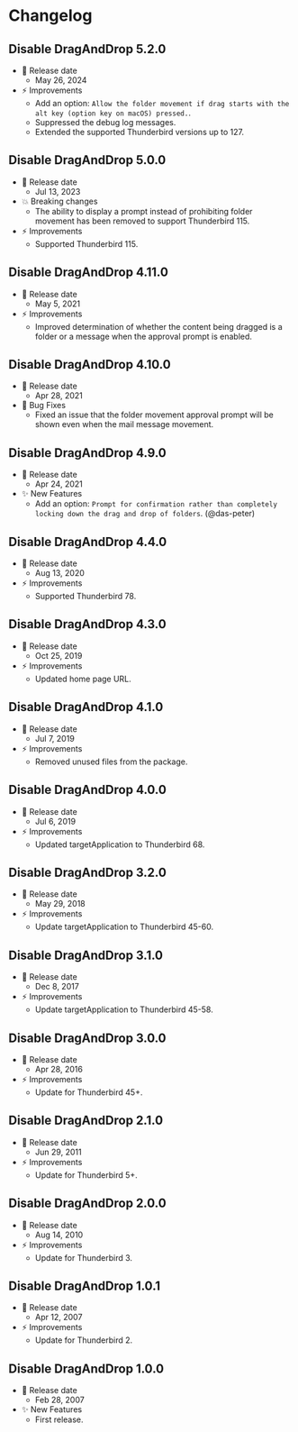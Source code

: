 # Changelog

## Disable DragAndDrop 5.2.0

-   📅 Release date
    -   May 26, 2024
-   ⚡️ Improvements
    -   Add an option: `Allow the folder movement if drag starts with the alt key (option key on macOS) pressed.`.
    -   Suppressed the debug log messages.
    -   Extended the supported Thunderbird versions up to 127.

## Disable DragAndDrop 5.0.0

-   📅 Release date
    -   Jul 13, 2023
-   💥 Breaking changes
    -   The ability to display a prompt instead of prohibiting folder movement has been removed to support Thunderbird 115.
-   ⚡️ Improvements
    -   Supported Thunderbird 115.

## Disable DragAndDrop 4.11.0

-   📅 Release date
    -   May 5, 2021
-   ⚡️ Improvements
    -   Improved determination of whether the content being dragged is a folder or a message when the approval prompt is enabled.

## Disable DragAndDrop 4.10.0

-   📅 Release date
    -   Apr 28, 2021
-   🐛 Bug Fixes
    -   Fixed an issue that the folder movement approval prompt will be shown even when the mail message movement.

## Disable DragAndDrop 4.9.0

-   📅 Release date
    -   Apr 24, 2021
-   ✨ New Features
    -   Add an option: `Prompt for confirmation rather than completely locking down the drag and drop of folders`. (@das-peter)

## Disable DragAndDrop 4.4.0

-   📅 Release date
    -   Aug 13, 2020
-   ⚡️ Improvements
    -   Supported Thunderbird 78.

## Disable DragAndDrop 4.3.0

-   📅 Release date
    -   Oct 25, 2019
-   ⚡️ Improvements
    -   Updated home page URL.

## Disable DragAndDrop 4.1.0

-   📅 Release date
    -   Jul 7, 2019
-   ⚡️ Improvements
    -   Removed unused files from the package.

## Disable DragAndDrop 4.0.0

-   📅 Release date
    -   Jul 6, 2019
-   ⚡️ Improvements
    -   Updated targetApplication to Thunderbird 68.

## Disable DragAndDrop 3.2.0

-   📅 Release date
    -   May 29, 2018
-   ⚡️ Improvements
    -   Update targetApplication to Thunderbird 45-60.

## Disable DragAndDrop 3.1.0

-   📅 Release date
    -   Dec 8, 2017
-   ⚡️ Improvements
    -   Update targetApplication to Thunderbird 45-58.

## Disable DragAndDrop 3.0.0

-   📅 Release date
    -   Apr 28, 2016
-   ⚡️ Improvements
    -   Update for Thunderbird 45+.

## Disable DragAndDrop 2.1.0

-   📅 Release date
    -   Jun 29, 2011
-   ⚡️ Improvements
    -   Update for Thunderbird 5+.

## Disable DragAndDrop 2.0.0

-   📅 Release date
    -   Aug 14, 2010
-   ⚡️ Improvements
    -   Update for Thunderbird 3.

## Disable DragAndDrop 1.0.1

-   📅 Release date
    -   Apr 12, 2007
-   ⚡️ Improvements
    -   Update for Thunderbird 2.

## Disable DragAndDrop 1.0.0

-   📅 Release date
    -   Feb 28, 2007
-   ✨ New Features
    -   First release.
